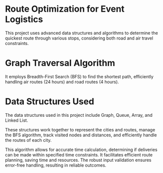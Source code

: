 # Route Optimization for Event Logistics

This project uses advanced data structures and algorithms to determine the quickest route through various stops, considering both road and air travel constraints.

# Graph Traversal Algorithm

 It employs Breadth-First Search (BFS) to find the shortest path, efficiently handling air routes (24 hours) and road routes (4 hours). 

# Data Structures Used 

The data structures used in this project include Graph, Queue, Array, and Linked List. 

These structures work together to represent the cities and routes, manage the BFS algorithm, track visited nodes and distances, and efficiently handle the routes of each city. 

This algorithm allows for accurate time calculation, determining if deliveries can be made within specified time constraints. It facilitates efficient route planning, saving time and resources. The robust input validation ensures error-free handling, resulting in reliable outcomes.
